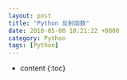 ```yaml
---
layout: post
title: "Python 反射函数"
date: 2018-05-08 10:21:22 +0800
category: Python
tags: [Python]
---
```

* content
{:toc}



